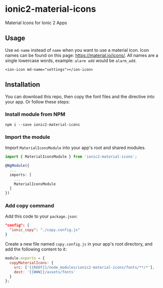 # ionic2-material-icons
Material Icons for Ionic 2 Apps

## Usage
Use `md-name` instead of `name` when you want to use a material icon. Icon names can be found on this page: https://material.io/icons/. All names are a single lowercase words, example: `alarm add` would be `alarm_add`.
```
<ion-icon md-name="settings"></ion-icon>
```

## Installation

You can download this repo, then copy the font files and the directive into your app. Or follow these steps:

### Install module from NPM
```shell
npm i --save ionic2-material-icons
```

### Import the module
Import `MaterialIconsModule` into your app's root and shared modules.

```ts
import { MaterialIconsModule } from 'ionic2-material-icons';

@NgModule({
  ...
  imports: [
    ...
    MaterialIconsModule 
  ]
})
```

### Add copy command
Add this code to your `package.json`:
```json
"config": {
  "ionic_copy": "./copy.config.js"
}
```

Create a new file named `copy.config.js` in your app's root directory, and add the following content to it:
```js
module.exports = {
  copyMaterialIcons: {
    src: ['{{ROOT}}/node_modules/ionic2-material-icons/fonts/**/*'],
    dest: '{{WWW}}/assets/fonts'
  }
};
```

